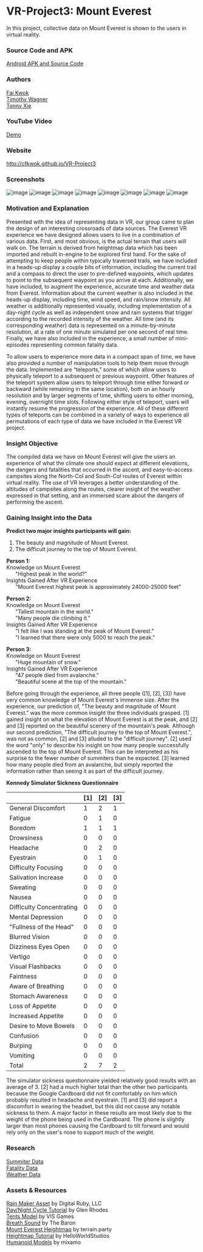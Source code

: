 # VR-Project3: Mount Everest
In this project, collective data on Mount Everest is shown to the users in virtual reality.

### Source Code and APK
[Android APK and Source Code](https://drive.google.com/file/d/0B4r_loZFJqdya1o0b0RsVDBydXc/view?usp=sharing)

### Authors
[Fai Kwok](https://github.com/cfkwok)  
[Timothy Wagner](https://github.com/Atonement100)  
[Tonny Xie](https://github.com/tonny-12)  

### YouTube Video
[Demo](https://youtu.be/C4dzIEDLk_Y)

### Website
http://cfkwok.github.io/VR-Project3

### Screenshots
![image](https://cloud.githubusercontent.com/assets/13974892/14173579/ab6cc0d2-f70c-11e5-98d0-337685971275.png)
![image](https://cloud.githubusercontent.com/assets/13974892/14173604/ddd4a45e-f70c-11e5-8be2-d0f96647a9e7.png)
![image](https://cloud.githubusercontent.com/assets/13974892/14173618/f74040b0-f70c-11e5-990e-17ccc2655566.png)
![image](https://cloud.githubusercontent.com/assets/13974892/14173639/150277a8-f70d-11e5-9b4e-6313ee28aa53.png)
![image](https://cloud.githubusercontent.com/assets/13974892/14173653/3f17e140-f70d-11e5-9cbb-2cbeb3befa74.png)
![image](https://cloud.githubusercontent.com/assets/13974892/14173912/f3fbd98a-f70e-11e5-8107-160874aeb9a2.png)
![image](https://cloud.githubusercontent.com/assets/13974892/14173925/0121d72c-f70f-11e5-89a5-fcf89bda866b.png)
![image](https://cloud.githubusercontent.com/assets/13974892/14173934/104feaea-f70f-11e5-9396-e2b6e7605e80.png)

### Motivation and Explanation
Presented with the idea of representing data in VR, our group came to plan the design of an interesting crossroads of data sources. The Everest VR experience we have designed allows users to live in a combination of various data. First, and most obvious, is the actual terrain that users will walk on. The terrain is derived from heightmap data which has been imported and rebuilt in-engine to be explored first hand. For the sake of attempting to keep people within typically traversed trails, we have included in a heads-up display a couple bits of information, including the current trail and a compass to direct the user to pre-defined waypoints, which updates to point to the subsequent waypoint as you arrive at each. Additionally, we have included, to augment the experience, accurate time and weather data from Everest. Information about the current weather is also included in the heads-up display, including time, wind speed, and rain/snow intensity. All weather is additionally represented visually, including implementation of a day-night cycle as well as independent snow and rain systems that trigger according to the recorded intensity of the weather. All time (and its corresponding weather) data is represented on a minute-by-minute resolution, at a rate of one minute simulated per one second of real time. Finally, we have also included in the experience, a small number of mini-episodes representing common fatality data.

To allow users to experience more data in a compact span of time, we have also provided a number of manipulation tools to help them move through the data. Implemented are “teleports,” some of which allow users to physically teleport to a subsequent or previous waypoint. Other features of the teleport system allow users to teleport through time either forward or backward (while remaining in the same location), both on an hourly resolution and by larger segments of time, shifting users to either morning, evening, overnight time slots. Following either style of teleport, users will instantly resume the progression of the experience. All of these different types of teleports can be combined in a variety of ways to experience all permutations of each type of data we have included in the Everest VR project.


### Insight Objective
The compiled data we have on Mount Everest will give the users an experience of what the climate one should expect at different elevations, the dangers and fatalities that occurred in the ascent, and easy-to-access campsites along the North-Col and South-Col routes of Everest within virtual reality. The use of VR leverages a better understanding of the altitudes of campsites along the routes, clearer insight of the weather expressed in that setting, and an immersed scare about the dangers of performing the ascent.

### Gaining Insight into the Data
**Predict two major insights participants will gain:**  
1. The beauty and magnitude of Mount Everest.  
2. The difficult journey to the top of Mount Everest.

**Person 1:**  
Knowledge on Mount Everest   
&nbsp;&nbsp;&nbsp;&nbsp;&nbsp; "Highest peak in the world?"  
Insights Gained After VR Experience  
&nbsp;&nbsp;&nbsp;&nbsp;&nbsp; "Mount Everest highest peak is approximately 24000-25000 feet"  

**Person 2:**  
Knowledge on Mount Everest  
&nbsp;&nbsp;&nbsp;&nbsp;&nbsp; "Tallest mountain in the world."  
&nbsp;&nbsp;&nbsp;&nbsp;&nbsp; "Many people die climbing it."  
Insights Gained After VR Experience  
&nbsp;&nbsp;&nbsp;&nbsp;&nbsp; "I felt like I was standing at the peak of Mount Everest."  
&nbsp;&nbsp;&nbsp;&nbsp;&nbsp; "I learned that there were only 5000 to reach the peak."  

**Person 3:**  
Knowledge on Mount Everest  
&nbsp;&nbsp;&nbsp;&nbsp;&nbsp; "Huge mountain of snow."   
Insights Gained After VR Experience  
&nbsp;&nbsp;&nbsp;&nbsp;&nbsp; "47 people died from avalanche."  
&nbsp;&nbsp;&nbsp;&nbsp;&nbsp; "Beautiful scene at the top of the mountain."  

Before going through the experience, all three people ([1], [2], [3]) have very common knowledge of Mount Everest's immense size. After the experience, our prediction of, "The beauty and magnitude of Mount Everest." was the more common insight the three individuals grasped. [1] gained insight on what the elevation of Mount Everest is at the peak, and [2] and [3] reported on the beautiful scenery of the mountain's peak. Although our second prediction, "The difficult journey to the top of Mount Everest.", was not as common, [2] and [3] alluded to the "difficult journey". [2] used the word "only" to describe his insight on how many people successfully ascended to the top of Mount Everest. This can be interpreted as his surprise to the fewer number of summiters than he expected. [3] learned how many people died from an avalanche, but simply reported the information rather than seeing it as part of the difficult journey.  

**Kennedy Simulator Sickness Questionnaire**  

|                          | [1] | [2] | [3] |
|--------------------------|-----|-----|-----|
| General Discomfort       | 1   | 2   | 1   |
| Fatigue                  | 0   | 1   | 0   |
| Boredom                  | 1   | 1   | 1   |
| Drowsiness               | 0   | 0   | 0   |
| Headache                 | 0   | 2   | 0   |
| Eyestrain                | 0   | 1   | 0   |
| Difficulty Focusing      | 0   | 0   | 0   |
| Salivation Increase      | 0   | 0   | 0   |
| Sweating                 | 0   | 0   | 0   |
| Nausea                   | 0   | 0   | 0   |
| Difficulty Concentrating | 0   | 0   | 0   |
| Mental Depression        | 0   | 0   | 0   |
| "Fullness of the Head"   | 0   | 0   | 0   |
| Blurred Vision           | 0   | 0   | 0   |
| Dizziness Eyes Open      | 0   | 0   | 0   |
| Vertigo                  | 0   | 0   | 0   |
| Visual Flashbacks        | 0   | 0   | 0   |
| Faintness                | 0   | 0   | 0   |
| Aware of Breathing       | 0   | 0   | 0   |
| Stomach Awareness        | 0   | 0   | 0   |
| Loss of Appetite         | 0   | 0   | 0   |
| Increased Appetite       | 0   | 0   | 0   |
| Desire to Move Bowels    | 0   | 0   | 0   |
| Confusion                | 0   | 0   | 0   |
| Burping                  | 0   | 0   | 0   |
| Vomiting                 | 0   | 0   | 0   |
| Total                    | 2   | 7   | 2   |

The simulator sickness questionnaire yielded relatively good results with an average of 3. [2] had a much higher total than the other two participants because the Google Cardboard did not fit comfortably on him which probably resulted in headache and eyestrain. [1] and [3] did report a discomfort in wearing the headset, but this did not cause any notable sickness to them. A major factor in these results are most likely due to the weight of the phone being used in the Cardboard. The phone is slightly larger than most phones causing the Cardboard to tilt forward and would rely only on the user's nose to support much of the weight.

### Research
[Summiter Data](http://www.8000ers.com/cms/download.html?func=startdown&id=152)  
[Fatality Data](http://www.8000ers.com/cms/en/download.html?func=fileinfo&id=171)  
[Weather Data](http://www.mountain-forecast.com/peaks/Mount-Everest/forecasts/8850)  

### Assets & Resources
[Rain Maker Asset](https://www.assetstore.unity3d.com/en/#!/content/34938) by Digital Ruby, LLC  
[Day/Night Cycle Tutorial](https://www.youtube.com/watch?v=h5GFoI38DOg) by Glen Rhodes  
[Tents Model](https://www.assetstore.unity3d.com/en/#!/content/21461) by VIS Games  
[Breath Sound](https://www.freesound.org/people/The%20Baron/sounds/98397/) by The Baron  
[Mount Everest Heightmap](http://terrain.party/) by terrain.party  
[Heightmap Tutorial](https://www.youtube.com/watch?v=-vyNbalvXR4) by HelloWorldStudios  
[Humanoid Models](https://www.mixamo.com/) by mixamo  

